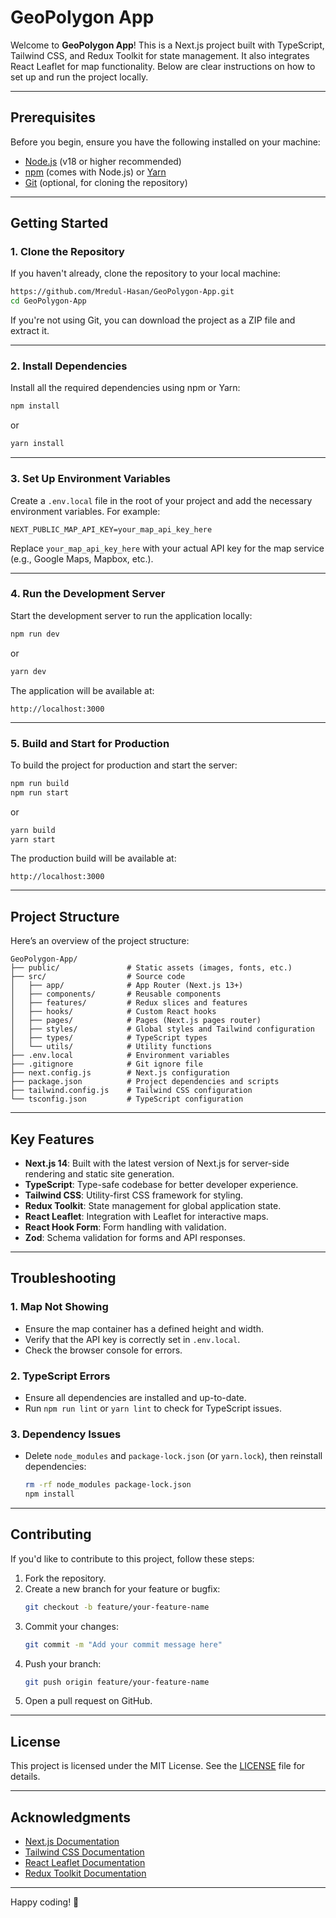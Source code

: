 # GeoPolygon App

Welcome to **GeoPolygon App**! This is a Next.js project built with TypeScript, Tailwind CSS, and Redux Toolkit for state management. It also integrates React Leaflet for map functionality. Below are clear instructions on how to set up and run the project locally.

---

## **Prerequisites**

Before you begin, ensure you have the following installed on your machine:

- [Node.js](https://nodejs.org/) (v18 or higher recommended)
- [npm](https://www.npmjs.com/) (comes with Node.js) or [Yarn](https://yarnpkg.com/)
- [Git](https://git-scm.com/) (optional, for cloning the repository)

---

## **Getting Started**

### **1. Clone the Repository**

If you haven't already, clone the repository to your local machine:

```bash
https://github.com/Mredul-Hasan/GeoPolygon-App.git
cd GeoPolygon-App
```

If you're not using Git, you can download the project as a ZIP file and extract it.

---

### **2. Install Dependencies**

Install all the required dependencies using npm or Yarn:

```bash
npm install
```

or

```bash
yarn install
```

---

### **3. Set Up Environment Variables**

Create a `.env.local` file in the root of your project and add the necessary environment variables. For example:

```env
NEXT_PUBLIC_MAP_API_KEY=your_map_api_key_here
```

Replace `your_map_api_key_here` with your actual API key for the map service (e.g., Google Maps, Mapbox, etc.).

---

### **4. Run the Development Server**

Start the development server to run the application locally:

```bash
npm run dev
```

or

```bash
yarn dev
```

The application will be available at:

```
http://localhost:3000
```

---

### **5. Build and Start for Production**

To build the project for production and start the server:

```bash
npm run build
npm run start
```

or

```bash
yarn build
yarn start
```

The production build will be available at:

```
http://localhost:3000
```

---

## **Project Structure**

Here’s an overview of the project structure:

```
GeoPolygon-App/
├── public/               # Static assets (images, fonts, etc.)
├── src/                  # Source code
│   ├── app/              # App Router (Next.js 13+)
│   ├── components/       # Reusable components
│   ├── features/         # Redux slices and features
│   ├── hooks/            # Custom React hooks
│   ├── pages/            # Pages (Next.js pages router)
│   ├── styles/           # Global styles and Tailwind configuration
│   ├── types/            # TypeScript types
│   └── utils/            # Utility functions
├── .env.local            # Environment variables
├── .gitignore            # Git ignore file
├── next.config.js        # Next.js configuration
├── package.json          # Project dependencies and scripts
├── tailwind.config.js    # Tailwind CSS configuration
└── tsconfig.json         # TypeScript configuration
```

---

## **Key Features**

- **Next.js 14**: Built with the latest version of Next.js for server-side rendering and static site generation.
- **TypeScript**: Type-safe codebase for better developer experience.
- **Tailwind CSS**: Utility-first CSS framework for styling.
- **Redux Toolkit**: State management for global application state.
- **React Leaflet**: Integration with Leaflet for interactive maps.
- **React Hook Form**: Form handling with validation.
- **Zod**: Schema validation for forms and API responses.

---

## **Troubleshooting**

### **1. Map Not Showing**
- Ensure the map container has a defined height and width.
- Verify that the API key is correctly set in `.env.local`.
- Check the browser console for errors.

### **2. TypeScript Errors**
- Ensure all dependencies are installed and up-to-date.
- Run `npm run lint` or `yarn lint` to check for TypeScript issues.

### **3. Dependency Issues**
- Delete `node_modules` and `package-lock.json` (or `yarn.lock`), then reinstall dependencies:
  ```bash
  rm -rf node_modules package-lock.json
  npm install
  ```

---

## **Contributing**

If you'd like to contribute to this project, follow these steps:

1. Fork the repository.
2. Create a new branch for your feature or bugfix:
   ```bash
   git checkout -b feature/your-feature-name
   ```
3. Commit your changes:
   ```bash
   git commit -m "Add your commit message here"
   ```
4. Push your branch:
   ```bash
   git push origin feature/your-feature-name
   ```
5. Open a pull request on GitHub.

---

## **License**

This project is licensed under the MIT License. See the [LICENSE](LICENSE) file for details.

---

## **Acknowledgments**

- [Next.js Documentation](https://nextjs.org/docs)
- [Tailwind CSS Documentation](https://tailwindcss.com/docs)
- [React Leaflet Documentation](https://react-leaflet.js.org/)
- [Redux Toolkit Documentation](https://redux-toolkit.js.org/)

---

Happy coding! 🚀
